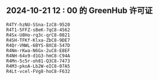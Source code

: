 ## 2024-10-21 12 : 00 的 GreenHub 许可证
```
R4TY-hzNU-SSna-IzC8-9520
R4T1-5FFZ-sBeK-7qC8-4562
R4Sx-U8Ho-rq3c-qrC8-0821
R4SH-TFKf-Klxa-ZbC8-9DE7
R4Qr-VNWL-6BYS-BXC8-547D
R4Nm-rKwa-N6Gx-2uC8-E8EF
R4NH-64x9-d1G3-hmC8-C94A
R4Mn-5c5r-oh81-Q3C8-7473
R4M3-pkoA-Lb2W-eIC8-07A5
R4Lt-vcel-FVg8-hoC8-F632
```
